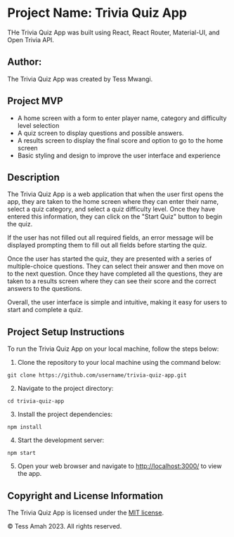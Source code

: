 # Project Name: Trivia Quiz App

THe Trivia Quiz App was built using React, React Router, Material-UI, and Open Trivia API.

## Author: 

The Trivia Quiz App was created by Tess Mwangi.

## Project MVP

- A home screen with a form to enter player name, category and difficulty level selection
- A quiz screen to display questions and possible answers.
- A results screen to display the final score and option to go to the home screen
- Basic styling and design to improve the user interface and experience

## Description

The Trivia Quiz App is a web application that  when the user first opens the app, they are taken to the home screen where they can enter their name, select a quiz category, and select a quiz difficulty level. Once they have entered this information, they can click on the "Start Quiz" button to begin the quiz.

If the user has not filled out all required fields, an error message will be displayed prompting them to fill out all fields before starting the quiz.

Once the user has started the quiz, they are presented with a series of multiple-choice questions. They can select their answer and then move on to the next question. Once they have completed all the questions, they are taken to a results screen where they can see their score and the correct answers to the questions.

Overall, the user interface is simple and intuitive, making it easy for users to start and complete a quiz.

## Project Setup Instructions

To run the Trivia Quiz App on your local machine, follow the steps below:

1. Clone the repository to your local machine using the command below:

```
git clone https://github.com/username/trivia-quiz-app.git
```

2. Navigate to the project directory:

```
cd trivia-quiz-app
```

3. Install the project dependencies:

```
npm install
```

4. Start the development server:

```
npm start
```

5. Open your web browser and navigate to [http://localhost:3000/](http://localhost:3000/) to view the app.


## Copyright and License Information

The Trivia Quiz App is licensed under the [MIT license](https://opensource.org/licenses/MIT).

© Tess Amah 2023. All rights reserved.

